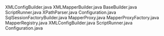 XMLConfigBuilder.java
XMLMapperBuilder.java
BaseBuilder.java
ScriptRunner.java
XPathParser.java
Configuration.java
SqlSessionFactoryBuilder.java
MapperProxy.java
MapperProxyFactory.java
MapperRegistry.java
XMLConfigBuilder.java
ScriptRunner.java
Configuration.java